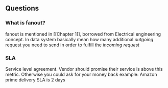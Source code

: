## Questions

### What is fanout?
fanout is mentioned in [[Chapter 1]], borrowed from Electrical engineering concept. In data system basically mean how many additional *outgoing* request you need to send in order to fulfill the *incoming request*

### SLA
Service level agreement. Vendor should promise their service is above this metric. Otherwise you could ask for your money back
example: Amazon prime delivery SLA is 2 days
